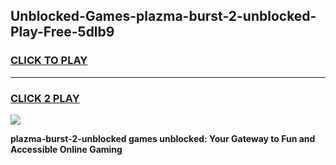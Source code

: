 
## Unblocked-Games-plazma-burst-2-unblocked-Play-Free-5dlb9
<h3>
<a href="https://premium76.site?title=plazma-burst-2-unblocked&ref=18A1">CLICK TO PLAY</a></h3>
<hr>

<h3>
<a href="https://premium76.site?title=plazma-burst-2-unblocked&ref=18A1">CLICK 2 PLAY</a>
  
</h3>

<a href="https://premium76.site?title=plazma-burst-2-unblocked&ref=18A1"><img src="https://clearcache.store/games.png"></a>


**plazma-burst-2-unblocked games unblocked: Your Gateway to Fun and Accessible Online Gaming**
